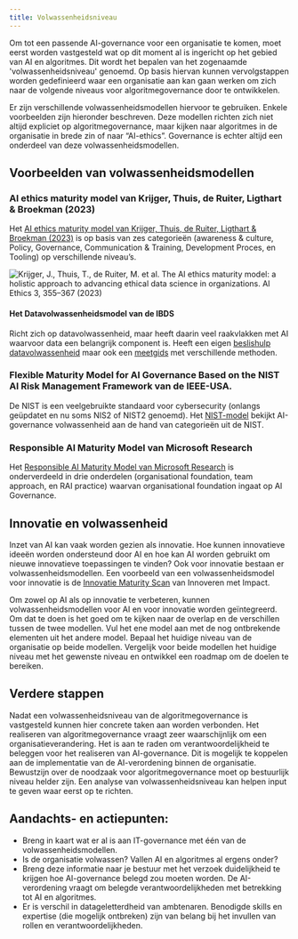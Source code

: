 ```yaml
---
title: Volwassenheidsniveau
---
```


Om tot een passende AI-governance voor een organisatie te komen, moet eerst worden vastgesteld wat op dit moment al is ingericht op het gebied van AI en algoritmes. 
Dit wordt het bepalen van het zogenaamde 'volwassenheidsniveau' genoemd. 
Op basis hiervan kunnen vervolgstappen worden gedefinieerd waar een organisatie aan kan gaan werken om zich naar de volgende niveaus voor algoritmegovernance door te ontwikkelen. 

Er zijn verschillende volwassenheidsmodellen hiervoor te gebruiken. Enkele voorbeelden zijn hieronder beschreven. 
Deze modellen richten zich niet altijd expliciet op algoritmegovernance, maar kijken naar algoritmes in de organisatie in brede zin of naar “AI-ethics”. 
Governance is echter altijd een onderdeel van deze volwassenheidsmodellen.

## Voorbeelden van volwassenheidsmodellen

### AI ethics maturity model van Krijger, Thuis, de Ruiter, Ligthart & Broekman (2023)
Het [AI ethics maturity model van Krijger, Thuis, de Ruiter, Ligthart & Broekman (2023)](https://link.springer.com/article/10.1007/s43681-022-00228-7) is op basis van zes categorieën (awareness & culture, Policy, Governance, Communication & Training, Development Proces, en Tooling) op verschillende niveau’s. 

![Krijger, J., Thuis, T., de Ruiter, M. et al. The AI ethics maturity model: a holistic approach to advancing ethical data science in organizations. AI Ethics 3, 355–367 (2023)](https://github.com/user-attachments/assets/07860cdc-9d6c-46f4-aace-cfcdf71e114d)


#### Het Datavolwassenheidsmodel van de IBDS
Richt zich op datavolwassenheid, maar heeft daarin veel raakvlakken met AI waarvoor data een belangrijk component is. 
Heeft een eigen [beslishulp datavolwassenheid](https://realisatieibds.nl/groups/view/c23ab74c-adb4-424e-917d-773a37968efe/kenniscentrum-van-de-ibds/wiki/view/2447d2a8-6c48-468d-9739-00772688853f/beslishulp-datavolwassenheid) maar ook een [meetgids](https://realisatieibds.nl/page/view/ad94d97c-4d48-443c-aedd-235b2d0ca8b6/wegwijzer-volwassenheidsmodellen) met verschillende methoden.

### Flexible Maturity Model for AI Governance Based on the NIST AI Risk Management Framework van de IEEE-USA.
De NIST is een veelgebruikte standaard voor cybersecurity (onlangs geüpdatet en nu soms NIS2 of NIST2 genoemd). 
Het [NIST-model](https://ieeeusa.org/product/a-flexible-maturity-model-for-ai-governance/) bekijkt AI-governance volwassenheid aan de hand van categorieën uit de NIST.

### Responsible AI Maturity Model van Microsoft Research
Het [Responsible AI Maturity Model van Microsoft Research](https://www.microsoft.com/en-us/research/publication/responsible-ai-maturity-model/) is onderverdeeld in drie onderdelen (organisational foundation, team approach, en RAI practice) waarvan organisational foundation ingaat op AI Governance. 

## Innovatie en volwassenheid

Inzet van AI kan vaak worden gezien als innovatie. 
Hoe kunnen innovatieve ideeën worden ondersteund door AI en hoe kan AI worden gebruikt om nieuwe innovatieve toepassingen te vinden? 
Ook voor innovatie bestaan er volwassenheidsmodellen. 
Een voorbeeld van een volwassenheidsmodel voor innovatie is de [Innovatie Maturity Scan](https://www.rijksorganisatieodi.nl/innoveren-met-impact/onze-services/innovatie-maturity-scan) van Innoveren met Impact. 
 
Om zowel op AI als op innovatie te verbeteren, kunnen volwassenheidsmodellen voor AI en voor innovatie worden geïntegreerd. 
Om dat te doen is het goed om te kijken naar de overlap en de verschillen tussen de twee modellen. 
Vul het ene model aan met de nog ontbrekende elementen uit het andere model. 
Bepaal het huidige niveau van de organisatie op beide modellen. 
Vergelijk voor beide modellen het huidige niveau met het gewenste niveau en ontwikkel een roadmap om de doelen te bereiken. 

## Verdere stappen
Nadat een volwassenheidsniveau van de algoritmegovernance is vastgesteld kunnen hier concrete taken aan worden verbonden. 
Het realiseren van algoritmegovernance vraagt zeer waarschijnlijk om een organisatieverandering. 
Het is aan te raden om verantwoordelijkheid te beleggen voor het realiseren van AI-governance. 
Dit is mogelijk te koppelen aan de implementatie van de AI-verordening binnen de organisatie. 
Bewustzijn over de noodzaak voor algoritmegovernance moet op bestuurlijk niveau helder zijn. 
Een analyse van volwassenheidsniveau kan helpen input te geven waar eerst op te richten.

## Aandachts- en actiepunten:
- Breng in kaart wat er al is aan IT-governance met één van de volwassenheidsmodellen.
- Is de organisatie volwassen? Vallen AI en algoritmes al ergens onder? 
- Breng deze informatie naar je bestuur met het verzoek duidelijkheid te krijgen hoe AI-governance belegd zou moeten worden. De AI-verordening vraagt om belegde verantwoordelijkheden met betrekking tot AI en algoritmes.
- Er is verschil in datageletterdheid van ambtenaren. Benodigde skills en expertise (die mogelijk ontbreken) zijn van belang bij het invullen van rollen en verantwoordelijkheden.
